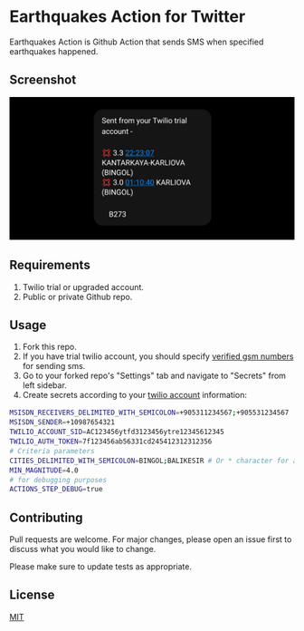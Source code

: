 # Earthquakes Action for Twitter

Earthquakes Action is Github Action that sends SMS when specified earthquakes happened.

## Screenshot

![Sent from twilio account screenshot](./art/screenshot.png)

## Requirements

1. Twilio trial or upgraded account.
2. Public or private Github repo.

## Usage

1. Fork this repo.
2. If you have trial twilio account, you should specify [verified gsm numbers](https://www.twilio.com/console/phone-numbers/verified) for sending sms.
3. Go to your forked repo's "Settings" tab and navigate to "Secrets" from left sidebar.
4. Create secrets according to your [twilio account](https://www.twilio.com/console) information:

```bash
MSISDN_RECEIVERS_DELIMITED_WITH_SEMICOLON=+905311234567;+905531234567
MSISDN_SENDER=+10987654321
TWILIO_ACCOUNT_SID=AC123456ytfd3123456ytre12345612345
TWILIO_AUTH_TOKEN=7f123456ab56331cd245412312312356
# Criteria parameters
CITIES_DELIMITED_WITH_SEMICOLON=BINGOL;BALIKESIR # Or * character for all cities
MIN_MAGNITUDE=4.0
# for debugging purposes
ACTIONS_STEP_DEBUG=true
```

## Contributing

Pull requests are welcome. For major changes, please open an issue first to discuss what you would like to change.

Please make sure to update tests as appropriate.

## License

[MIT](https://choosealicense.com/licenses/mit/)